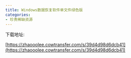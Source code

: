 ```yaml
---
title: Windows数据恢复软件单文件绿色版
categories:
- 珍贵稀缺资源
---
```




下载地址:


[https://zhaooolee.cowtransfer.com/s/39d4d98d6dcb41](https://zhaooolee.cowtransfer.com/s/39d4d98d6dcb41)







